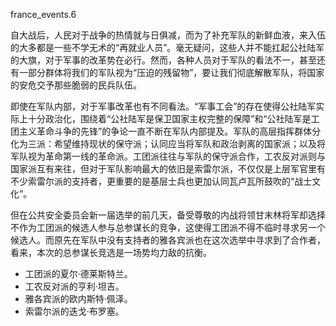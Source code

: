 france_events.6

自大战后，人民对于战争的热情就与日俱减，而为了补充军队的新鲜血液，来入伍的大多都是一些不学无术的“再就业人员”。毫无疑问，这些人并不能扛起公社陆军的大旗，对于军事的改革势在必行。然而，各种人员对于军队的看法不一，甚至还有一部分群体将我们的军队视为“压迫的残留物”，要让我们彻底解散军队，将国家的安危交予那些脆弱的民兵队伍。

即使在军队内部，对于军事改革也有不同看法。“军事工会”的存在使得公社陆军实际上十分政治化，围绕着“公社陆军是保卫国家主权完整的保障”和“公社陆军是工团主义革命斗争的先锋”的争论一直不断在军队内部提及。军队的高层指挥群体分化为三派：希望维持现状的保守派；认同应当将军队和政治剥离的国家派；以及将军队视为革命第一线的革命派。工团派往往与军队的保守派合作，工农反对派则与国家派互有来往，但对于军队影响最大的依旧是索雷尔派，不仅仅是上层军官里有不少索雷尔派的支持者，更重要的是基层士兵也更加认同瓦卢瓦所鼓吹的“战士文化”。

但在公共安全委员会新一届选举的前几天，备受尊敬的内战将领甘末林将军却选择不作为工团派的候选人参与总参谋长的竞争，这使得工团派不得不临时寻求另一个候选人。而原先在军队中没有支持者的雅各宾派也在这次选举中寻求到了合作者，看来，本次的总参谋长竞选是一场势均力敌的抗衡。

* 工团派的夏尔·德莱斯特兰。
* 工农反对派的亨利·坦吉。
* 雅各宾派的欧内斯特·佩泽。
* 索雷尔派的迭戈·布罗塞。